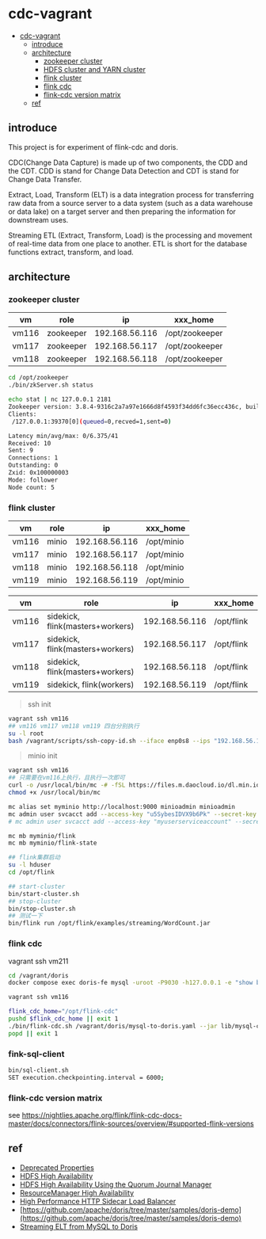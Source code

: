 # cdc-vagrant

<!-- TOC -->

- [cdc-vagrant](#cdc-vagrant)
  - [introduce](#introduce)
  - [architecture](#architecture)
    - [zookeeper cluster](#zookeeper-cluster)
    - [HDFS cluster and YARN cluster](#hdfs-cluster-and-yarn-cluster)
    - [flink cluster](#flink-cluster)
    - [flink cdc](#flink-cdc)
    - [flink-cdc version matrix](#flink-cdc-version-matrix)
  - [ref](#ref)

<!-- /TOC -->

## introduce

This project is for experiment of flink-cdc and doris.

CDC(Change Data Capture) is made up of two components, the CDD and the CDT. CDD is stand for Change Data Detection and CDT is stand for Change Data Transfer.

Extract, Load, Transform (ELT) is a data integration process for transferring raw data from a source server to a data system (such as a data warehouse or data lake) on a target server and then preparing the information for downstream uses.

Streaming ETL (Extract, Transform, Load) is the processing and movement of real-time data from one place to another. ETL is short for the database functions extract, transform, and load.

## architecture

### zookeeper cluster

| vm    | role      | ip             | xxx_home       |
|-------|-----------|----------------|----------------|
| vm116 | zookeeper | 192.168.56.116 | /opt/zookeeper |
| vm117 | zookeeper | 192.168.56.117 | /opt/zookeeper |
| vm118 | zookeeper | 192.168.56.118 | /opt/zookeeper |

```bash
cd /opt/zookeeper
./bin/zkServer.sh status
```

```bash
echo stat | nc 127.0.0.1 2181
Zookeeper version: 3.8.4-9316c2a7a97e1666d8f4593f34dd6fc36ecc436c, built on 2024-02-12 22:16 UTC
Clients:
 /127.0.0.1:39370[0](queued=0,recved=1,sent=0)

Latency min/avg/max: 0/6.375/41
Received: 10
Sent: 9
Connections: 1
Outstanding: 0
Zxid: 0x100000003
Mode: follower
Node count: 5
```



### flink cluster

| vm    | role   | ip             | xxx_home   |
|-------|--------|----------------|------------|
| vm116 | minio  | 192.168.56.116 | /opt/minio |
| vm117 | minio  | 192.168.56.117 | /opt/minio |
| vm118 | minio  | 192.168.56.118 | /opt/minio |
| vm119 | minio  | 192.168.56.119 | /opt/minio |

| vm    | role                             | ip             | xxx_home   |
|-------|----------------------------------|----------------|------------|
| vm116 | sidekick, flink(masters+workers) | 192.168.56.116 | /opt/flink |
| vm117 | sidekick, flink(masters+workers) | 192.168.56.117 | /opt/flink |
| vm118 | sidekick, flink(masters+workers) | 192.168.56.118 | /opt/flink |
| vm119 | sidekick, flink(workers)         | 192.168.56.119 | /opt/flink |

> ssh init

```bash
vagrant ssh vm116
## vm116 vm117 vm118 vm119 四台分别执行
su -l root
bash /vagrant/scripts/ssh-copy-id.sh --iface enp0s8 --ips "192.168.56.116,192.168.56.117,192.168.56.118,192.168.56.119"
```

> minio init

```bash
vagrant ssh vm116
## 只需要在vm116上执行，且执行一次即可
curl -o /usr/local/bin/mc -# -fSL https://files.m.daocloud.io/dl.min.io/client/mc/release/linux-amd64/mc
chmod +x /usr/local/bin/mc

mc alias set myminio http://localhost:9000 minioadmin minioadmin
mc admin user svcacct add --access-key "u5SybesIDVX9b6Pk" --secret-key "lOpH1v7kdM6H8NkPu1H2R6gLc9jcsmWM" myminio minioadmin
# mc admin user svcacct add --access-key "myuserserviceaccount" --secret-key "myuserserviceaccountpassword" myminio minioadmin

mc mb myminio/flink
mc mb myminio/flink-state
```

```bash
## flink集群启动
su -l hduser
cd /opt/flink

## start-cluster
bin/start-cluster.sh
## stop-cluster
bin/stop-cluster.sh
## 测试一下
bin/flink run /opt/flink/examples/streaming/WordCount.jar
```

### flink cdc

vagrant ssh vm211

```bash
cd /vagrant/doris
docker compose exec doris-fe mysql -uroot -P9030 -h127.0.0.1 -e "show backends; show frontends;"
```

```bash
vagrant ssh vm116

flink_cdc_home="/opt/flink-cdc"
pushd $flink_cdc_home || exit 1
./bin/flink-cdc.sh /vagrant/doris/mysql-to-doris.yaml --jar lib/mysql-connector-java-8.0.27.jar
popd || exit 1

```

### fink-sql-client

```bash
bin/sql-client.sh
SET execution.checkpointing.interval = 6000;

```

### flink-cdc version matrix

see <https://nightlies.apache.org/flink/flink-cdc-docs-master/docs/connectors/flink-sources/overview/#supported-flink-versions>

## ref

- [Deprecated Properties](https://hadoop.apache.org/docs/stable/hadoop-project-dist/hadoop-common/DeprecatedProperties.html)
- [HDFS High Availability](https://hadoop.apache.org/docs/stable/hadoop-project-dist/hadoop-hdfs/HDFSHighAvailabilityWithNFS.html)
- [HDFS High Availability Using the Quorum Journal Manager](https://hadoop.apache.org/docs/stable/hadoop-project-dist/hadoop-hdfs/HDFSHighAvailabilityWithQJM.html)
- [ResourceManager High Availability](https://hadoop.apache.org/docs/stable/hadoop-yarn/hadoop-yarn-site/ResourceManagerHA.html)
- [High Performance HTTP Sidecar Load Balancer](https://github.com/minio/sidekick)
- [https://github.com/apache/doris/tree/master/samples/doris-demo](https://github.com/apache/doris/tree/master/samples/doris-demo)
- [Streaming ELT from MySQL to Doris](https://nightlies.apache.org/flink/flink-cdc-docs-release-3.2/docs/get-started/quickstart/mysql-to-doris/)
